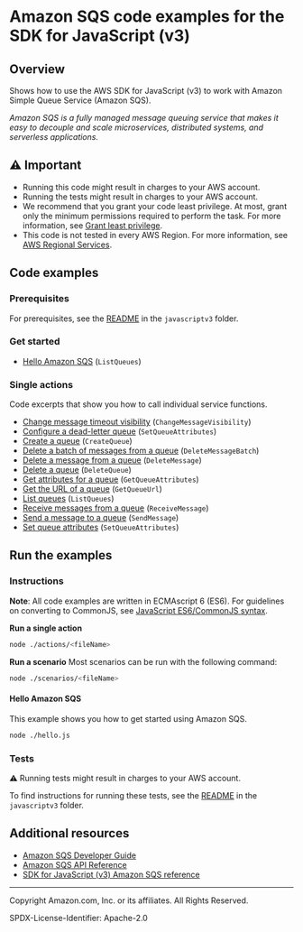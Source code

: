 <!--Generated by WRITEME on 2023-08-09 19:19:22.400017 (UTC)-->

# Amazon SQS code examples for the SDK for JavaScript (v3)

## Overview

Shows how to use the AWS SDK for JavaScript (v3) to work with Amazon Simple Queue Service (Amazon SQS).

<!--custom.overview.start-->
<!--custom.overview.end-->

_Amazon SQS is a fully managed message queuing service that makes it easy to decouple and scale microservices, distributed systems, and serverless applications._

## ⚠ Important

- Running this code might result in charges to your AWS account.
- Running the tests might result in charges to your AWS account.
- We recommend that you grant your code least privilege. At most, grant only the minimum permissions required to perform the task. For more information, see [Grant least privilege](https://docs.aws.amazon.com/IAM/latest/UserGuide/best-practices.html#grant-least-privilege).
- This code is not tested in every AWS Region. For more information, see [AWS Regional Services](https://aws.amazon.com/about-aws/global-infrastructure/regional-product-services).

<!--custom.important.start-->
<!--custom.important.end-->

## Code examples

### Prerequisites

For prerequisites, see the [README](../../README.md#Prerequisites) in the `javascriptv3` folder.

<!--custom.prerequisites.start-->
<!--custom.prerequisites.end-->

### Get started

- [Hello Amazon SQS](hello.js#L8) (`ListQueues`)

### Single actions

Code excerpts that show you how to call individual service functions.

- [Change message timeout visibility](actions/change-message-visibility.js#L7) (`ChangeMessageVisibility`)
- [Configure a dead-letter queue](actions/set-attributes-dead-letter.js#L8) (`SetQueueAttributes`)
- [Create a queue](actions/create-queue.js#L7) (`CreateQueue`)
- [Delete a batch of messages from a queue](actions/receive-delete-message.js#L8) (`DeleteMessageBatch`)
- [Delete a message from a queue](actions/receive-delete-message.js#L8) (`DeleteMessage`)
- [Delete a queue](actions/delete-queue.js#L8) (`DeleteQueue`)
- [Get attributes for a queue](actions/get-queue-attributes.js#L8) (`GetQueueAttributes`)
- [Get the URL of a queue](actions/get-queue-url.js#L8) (`GetQueueUrl`)
- [List queues](actions/list-queues.js#L8) (`ListQueues`)
- [Receive messages from a queue](actions/receive-delete-message.js#L8) (`ReceiveMessage`)
- [Send a message to a queue](actions/send-message.js#L8) (`SendMessage`)
- [Set queue attributes](actions/set-queue-attributes.js#L8) (`SetQueueAttributes`)

## Run the examples

### Instructions

**Note**: All code examples are written in ECMAscript 6 (ES6). For guidelines on converting to CommonJS, see
[JavaScript ES6/CommonJS syntax](https://docs.aws.amazon.com/sdk-for-javascript/v3/developer-guide/sdk-examples-javascript-syntax.html).

**Run a single action**

```bash
node ./actions/<fileName>
```

**Run a scenario**
Most scenarios can be run with the following command:

```bash
node ./scenarios/<fileName>
```

<!--custom.instructions.start-->
<!--custom.instructions.end-->

#### Hello Amazon SQS

This example shows you how to get started using Amazon SQS.

```bash
node ./hello.js
```

### Tests

⚠ Running tests might result in charges to your AWS account.

To find instructions for running these tests, see the [README](../../README.md#Tests)
in the `javascriptv3` folder.

<!--custom.tests.start-->
<!--custom.tests.end-->

## Additional resources

- [Amazon SQS Developer Guide](https://docs.aws.amazon.com/AWSSimpleQueueService/latest/SQSDeveloperGuide/welcome.html)
- [Amazon SQS API Reference](https://docs.aws.amazon.com/AWSSimpleQueueService/latest/APIReference/Welcome.html)
- [SDK for JavaScript (v3) Amazon SQS reference](https://docs.aws.amazon.com/AWSJavaScriptSDK/v3/latest/client/sqs/index.html)

<!--custom.resources.start-->
<!--custom.resources.end-->

---

Copyright Amazon.com, Inc. or its affiliates. All Rights Reserved.

SPDX-License-Identifier: Apache-2.0
